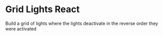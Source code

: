 # Grid Lights React

Build a grid of lights where the lights deactivate in the reverse order they were activated
